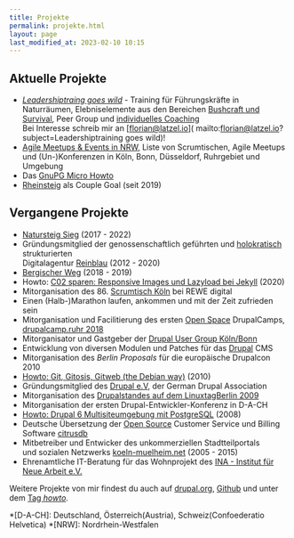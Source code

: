 ```yaml
---
title: Projekte
permalink: projekte.html
layout: page
last_modified_at: 2023-02-10 10:15
---
```

## Aktuelle Projekte

- [*Leadershiptraing goes wild*](/angebot.html#leadershiptraining-goes-wild) - 
Training für Führungskräfte in Naturräumen, 
Elebniselemente aus den Bereichen [Bushcraft und Survival](
/angebot.html#bushcraft-und-survival-wildnistraining),
Peer Group und [individuelles Coaching](/angebot.html#coaching)   
Bei Interesse schreib mir an [florian@latzel.io](
mailto:florian@latzel.io?subject=Leadershiptraining goes wild)!
- [Agile Meetups & Events in NRW](/agile-meetups-events-koeln-nrw.html), 
Liste von Scrumtischen, Agile Meetups und (Un-)Konferenzen 
in Köln, Bonn, Düsseldorf, Ruhrgebiet und Umgebung
- Das [GnuPG Micro Howto](/gnupg-micro-howto.html) 
- [Rheinsteig](/tags/rheinsteig/) als Couple Goal (seit 2019)  

## Vergangene Projekte

- [Natursteig Sieg](/2022/09/12/natursteig-sieg.html) (2017 - 2022)
- Gründungsmitglied der genossenschaftlich geführten und [holokratisch](
https://rogerpfaff.de/holacracy/) strukturierten  
Digitalagentur [Reinblau](/tags/reinblau/) (2012 - 2020)
- [Bergischer Weg](https://www.bergisches-wanderland.de/bergischer-weg) (2018 - 2019)
- Howto: [C02 sparen: Responsive Images und Lazyload bei Jekyll](
/2020/04/07/co2-sparen-responsive-images-lazyload-jekyll.html) (2020)
- Mitorganisation des 86\. [Scrumtisch Köln](/tags/scrumtisch-koln/) bei REWE digital
- Einen (Halb-)Marathon laufen, ankommen und mit der Zeit zufrieden sein
- Mitorganisation und Facilitierung des ersten [Open Space](
/tags/open-space/) DrupalCamps,   
 [drupalcamp.ruhr 2018](/2018/03/27/ein-experiment-drupalcamp-ruhr-goes-barcamp.html)  
- Mitorganisator und Gastgeber der [Drupal User Group Köln/Bonn](
https://groups.drupal.org/k%C3%B6ln-bonn)
- Entwicklung von diversen Modulen und Patches für das [Drupal](/tags/drupal/) CMS
- Mitorganisation des *Berlin Proposals* für die europäische Drupalcon 2010
- [Howto: Git, Gitosis, Gitweb (the Debian way)](/git-gitosis-gitweb-the-debian-way.html) (2010)
- Gründungsmitglied des [Drupal e.V](https://verein.drupal.org), 
der German Drupal Association
- Mitorganisation des [Drupalstandes auf dem LinuxtagBerlin 2009](
/2009/07/04/drupallinuxtag09-open-source-drupal-linux-und-ballons.html) 
- Mitorganisation der ersten Drupal-Entwickler-Konferenz in D-A-CH
- [Howto: Drupal 6 Multisiteumgebung mit PostgreSQL](
/drupal-6-multisiteumgebung-mit-postgresql-unter-debian-4.html) (2008)
- Deutsche Übersetzung der [Open Source](/tags/open-source/) 
Customer Service und Billing Software [citrusdb](http://citrusdb.org/) 
- Mitbetreiber und Entwicker des unkommerziellen Stadtteilportals    
und sozialen Netzwerks [koeln-muelheim.net](
https://web.archive.org/web/20220000000000*/koeln-muelheim.net) (2005 - 2015)
- Ehrenamtliche IT-Beratung für das Wohnprojekt 
des [INA - Institut für Neue Arbeit e.V.](https://www.ina-koeln.org/)   

Weitere Projekte von mir findest du auch auf [drupal.org](
https://www.drupal.org/user/51103), 
[Github](https://github.com/fl3a?tab=repositories)
und unter dem [Tag *howto*](/tags/howto/).

*[D-A-CH]: Deutschland, Österreich(Austria), Schweiz(Confoederatio Helvetica)
*[NRW]: Nordrhein-Westfalen
